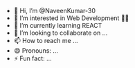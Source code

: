 - 👋 Hi, I’m @NaveenKumar-30
- 👀 I’m interested in Web Development 👨‍💻
- 🌱 I’m currently learning REACT
- 💞️ I’m looking to collaborate on ...
- 📫 How to reach me ...
- 😄 Pronouns: ...
- ⚡ Fun fact: ...

<!---
NaveenKumar-30/NaveenKumar-30 is a ✨ special ✨ repository because its `README.md` (this file) appears on your GitHub profile.
You can click the Preview link to take a look at your changes.
--->
